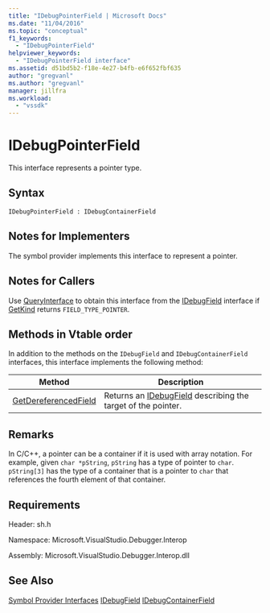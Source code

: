 ```yaml
---
title: "IDebugPointerField | Microsoft Docs"
ms.date: "11/04/2016"
ms.topic: "conceptual"
f1_keywords:
  - "IDebugPointerField"
helpviewer_keywords:
  - "IDebugPointerField interface"
ms.assetid: d51bd5b2-f18e-4e27-b4fb-e6f652fbf635
author: "gregvanl"
ms.author: "gregvanl"
manager: jillfra
ms.workload:
  - "vssdk"
---
```

# IDebugPointerField
This interface represents a pointer type.

## Syntax

```
IDebugPointerField : IDebugContainerField
```

## Notes for Implementers
 The symbol provider implements this interface to represent a pointer.

## Notes for Callers
 Use [QueryInterface](/cpp/atl/queryinterface) to obtain this interface from the [IDebugField](../../../extensibility/debugger/reference/idebugfield.md) interface if [GetKind](../../../extensibility/debugger/reference/idebugfield-getkind.md) returns `FIELD_TYPE_POINTER`.

## Methods in Vtable order
 In addition to the methods on the `IDebugField` and `IDebugContainerField` interfaces, this interface implements the following method:

|Method|Description|
|------------|-----------------|
|[GetDereferencedField](../../../extensibility/debugger/reference/idebugpointerfield-getdereferencedfield.md)|Returns an [IDebugField](../../../extensibility/debugger/reference/idebugfield.md) describing the target of the pointer.|

## Remarks
 In C/C++, a pointer can be a container if it is used with array notation. For example, given `char *pString`, `pString` has a type of pointer to `char`. `pString[3]` has the type of a container that is a pointer to `char` that references the fourth element of that container.

## Requirements
 Header: sh.h

 Namespace: Microsoft.VisualStudio.Debugger.Interop

 Assembly: Microsoft.VisualStudio.Debugger.Interop.dll

## See Also
 [Symbol Provider Interfaces](../../../extensibility/debugger/reference/symbol-provider-interfaces.md)
 [IDebugField](../../../extensibility/debugger/reference/idebugfield.md)
 [IDebugContainerField](../../../extensibility/debugger/reference/idebugcontainerfield.md)